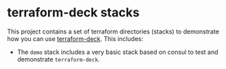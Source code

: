 # terraform-deck stacks

This project contains a set of terraform directories (stacks) to demonstrate
how you can use [terraform-deck](https://github.com/gregoryguillou/terraform-deck).
This includes:

- The `demo` stack includes a very basic stack based on consul to test and
  demonstrate `terraform-deck`.
